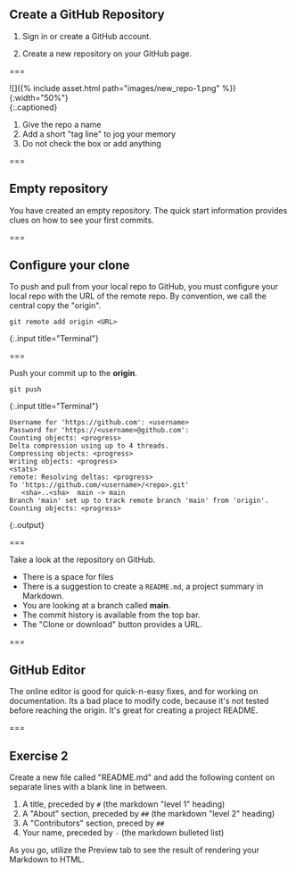 ---
---

## Create a GitHub Repository

1. Sign in or create a GitHub account.

2. Create a new repository on your GitHub page.

===

![]({% include asset.html path="images/new_repo-1.png" %}){:width="50%"}  
{:.captioned}

1. Give the repo a name
1. Add a short "tag line" to jog your memory
1. Do not check the box or add anything

===

## Empty repository

You have created an empty repository. The quick start information provides clues
on how to see your first commits.

===

## Configure your clone

To push and pull from your local repo to GitHub, you must configure your local
repo with the URL of the remote repo. By convention, we call the central copy
the "origin".

~~~
git remote add origin <URL>
~~~
{:.input title="Terminal"}

===

Push your commit up to the **origin**.

~~~
git push
~~~
{:.input title="Terminal"}
~~~
Username for 'https://github.com': <username>
Password for 'https://<username>@github.com': 
Counting objects: <progress>
Delta compression using up to 4 threads.
Compressing objects: <progress>
Writing objects: <progress>
<stats>
remote: Resolving deltas: <progress>
To 'https://github.com/<username>/<repo>.git'
   <sha>..<sha>  main -> main
Branch 'main' set up to track remote branch 'main' from 'origin'.
Counting objects: <progress>
~~~
{:.output}

===

Take a look at the repository on GitHub.

- There is a space for files
- There is a suggestion to create a `README.md`, a project summary in Markdown.
- You are looking at a branch called **main**.
- The commit history is available from the top bar.
- The "Clone or download" button provides a URL.

===

## GitHub Editor

The online editor is good for quick-n-easy fixes, and for working on documentation. Its a bad place to modify code, because it's not tested before reaching the origin. It's great for creating a project README.

===

## Exercise 2

Create a new file called "README.md" and add the following content on separate lines with a blank line in between.

1. A title, preceded by `#` (the markdown "level 1" heading)
1. A "About" section, preceded by `##` (the markdown "level 2" heading)
1. A "Contributors" section, preced by `##`
1. Your name, preceded by `-` (the markdown bulleted list)

As you go, utilize the Preview tab to see the result of rendering your Markdown to HTML.


